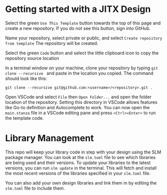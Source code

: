 # Getting started with a JITX Design

Select the green `Use This Template` button towards the top of this page and create a new repository. If you do not see this button, sign into GitHub.

Name your repository, select private or public, and select `Create repository from template` The repository will be created.

Select the green `Code` button and select the little clipboard icon to copy the repository source location

In a terminal window on your machine, clone your repository by typing `git clone --recursive ` and paste in the location you copied. The command should look like this:

```
git clone --recursive git@github.com:<username>/<repository>.git .
```

Open VSCode and select `File` then `Open Folder...` and open the folder location of the repository. Setting this directory in VSCode allows features like Go-to definition and Autocomplete to work. You can now open the `main.stanza` file in a VSCode editing pane and press `<Ctrl><Enter>` to run the template code.


# Library Management

This repo will keep your library code in step with your design using the SLM package manager. You can look at the `slm.toml` file to see which libraries are being used and their versions. To update your libraries to the latest versions, you can run `slm update` in the terminal. This will fetch and install the most recent versions of the libraries specified in your `slm.toml` file.

You can also add your own design libraries and link them in by editing the `slm.toml` file to include them.
